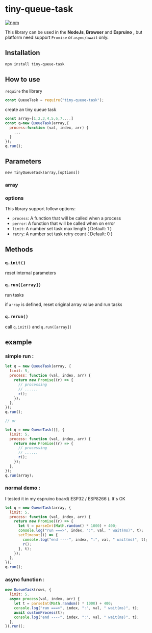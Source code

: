 # tiny-queue-task

[![npm](https://img.shields.io/npm/v/tiny-queue-task.svg)](https://www.npmjs.com/package/tiny-queue-task) 

This library can be used in the **NodeJs**, **Browser** and **Espruino** , but platform need support `Promise` or `async/await` only.

## Installation

```sh
npm install tiny-queue-task
```

## How to use

`require` the library

```js
const QueueTask = require("tiny-queue-task");
```

create an tiny queue task

```js
const array=[1,2,3,4,5,6,7....]
const q=new QueueTask(array,{
  process:function (val, index, arr) {
    ...
  }
});
q.run();

```

## Parameters

`new TinyQueueTask(array,[options])`

### array

### options

This library support follow options:

- `process`: A function that will be called when a process
- `perror`: A function that will be called when on error
- `limit`: A number set task max length ( Default: 1 )
- `retry`: A number set task retry count ( Default: 0 )

## Methods

### `q.init()`

reset internal parameters

### `q.run([array])`

run tasks

if `array` is defined, reset original array value and run tasks

### `q.rerun()`

call `q.init()` and `q.run([array])`

## example

### simple run :

```js
let q = new QueueTask(array, {
  limit: 5,
  process: function (val, index, arr) {
    return new Promise((r) => {
      // processing
      // ......
      r();
    });
  },
});
q.run();

// or

let q = new QueueTask([], {
  limit: 5,
  process: function (val, index, arr) {
    return new Promise((r) => {
      // processing
      // ......
      r();
    });
  },
});
q.run(array);
```

### normal demo :

I tested it in my espruino board( ESP32 / ESP8266 ). It's OK

```js
let q = new QueueTask(array, {
  limit: 5,
  process: function (val, index, arr) {
    return new Promise((r) => {
      let t = parseInt(Math.random() * 1000) + 400;
      console.log("run ===>", index, ":", val, " wait(ms)", t);
      setTimeout(() => {
        console.log("end ----", index, ":", val, " wait(ms)", t);
        r();
      }, t);
    });
  },
});
q.run();
```

### async function :

```js
new QueueTask(rows, {
  limit: 5,
  async process(val, index, arr) {
    let t = parseInt(Math.random() * 1000) + 400;
    console.log("run ===>", index, ":", val, " wait(ms)", t);
    await customProcess(t);
    console.log("end ----", index, ":", val, " wait(ms)", t);
  },
}).run();
```
